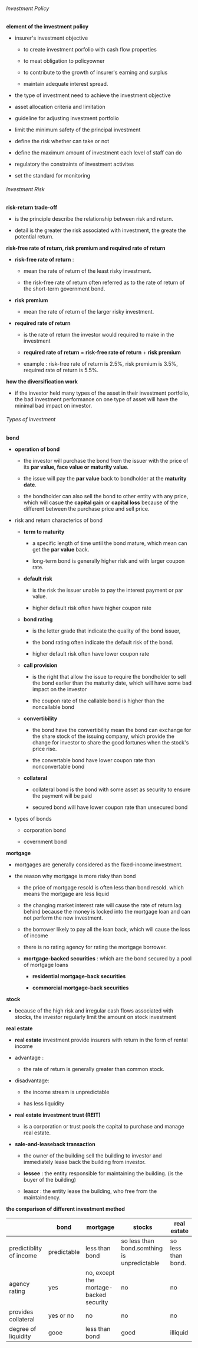 ###### Investment Policy

**element of the investment policy**

- insurer's investment objective
  
  - to create investment porfolio with cash flow properties
  
  - to meat obligation to policyowner
  
  - to contribute to the growth of insurer's earning and surplus
  
  - maintain adequate interest spread.

- the type of investment need to achieve the investment objective

- asset allocation criteria and limitation

- guideline for adjusting investment portfolio 

- limit the minimum safety of the principal investment

- define the risk whether can take or not

- define the maximum amount of investment each level of staff can do

- regulatory the constraints of investment activites

- set the standard for monitoring

###### Investment Risk

**risk-return trade-off**

- is the principle describe the relationship between risk and return.

- detail is the greater the risk associated with investment, the greate the potential return.

**risk-free rate of return, risk premium and required rate of return**

- **risk-free rate of return** : 
  
  - mean the rate of return of the least risky investment.
  
  - the risk-free rate of return often referred as to the rate of return of the short-term government bond.

- **risk premium** 
  
  - mean the rate of return of the larger risky investment.

- **required rate of return**
  
  - is the rate of return the investor would required to make in the investment
  
  - **required rate of return** = **risk-free rate of return** + **risk premium**
  
  - example : risk-free rate of return is 2.5%, risk premium is 3.5%, required rate of return is 5.5%.

**how the diversification work**

- if the investor held many types of the asset in their investment portfolio, the bad investment performance on one type of asset will have the minimal bad impact on investor.

###### Types of investment

**bond**

- **operation of bond**
  
  - the investor will purchase the bond from the issuer with the price of its **par value, face value or maturity value**.
  
  - the issue will pay the **par value** back to bondholder at the **maturity date**.
  
  - the bondholder can also sell the bond to other entity with any price, which will casue the **capital gain** or **capital loss** because of the different between the purchase price and sell price.

- risk and return characterics of bond
  
  - **term to maturity**
    
    - a specific length of time until the bond mature, which mean can get the **par value** back.
    
    - long-term bond is generally higher risk and with larger coupon rate.
  
  - **default risk**
    
    - is the risk the issuer unable to pay the interest payment or par value.
    
    - higher default risk often have higher coupon rate
  
  - **bond rating**
    
    - is the letter grade that indicate the quality of the bond issuer,
    
    - the bond rating often indicate the default risk of the bond.
    
    - higher default risk often have lower coupon rate
  
  - **call provision**
    
    - is the right that allow the issue to require the bondholder to sell the bond earlier than the maturity date, which will have some bad impact on the investor
    
    - the coupon rate of the callable bond is higher than the noncallable bond
  
  - **convertibility**
    
    - the bond have the convertibility mean the bond can exchange for the share stock of the issuing company, which provide the change for investor to share the good fortunes when the stock's price rise.
    
    - the convertable bond have lower coupon rate than nonconvertable bond
  
  - **collateral**
    
    - collateral bond is the bond with some asset as security to ensure the payment will be paid
    
    - secured bond will have lower coupon rate than unsecured bond

- types of bonds
  
  - corporation bond
  
  - covernment bond

**mortgage**

- mortgages are generally considered as the fixed-income investment.

- the reason why mortgage is more risky than bond
  
  - the price of mortgage resold is often less than bond resold. which means the mortgage are less liquid
  
  - the changing market interest rate will cause the rate of return lag behind because the money is locked into the mortgage loan and can not perform the new investment. 
  
  - the borrower likely to pay all the loan back, which will cause the loss of income
  
  - there is no rating agency for rating the mortgage borrower.
  
  - **mortgage-backed securities** : which are the bond secured by a pool of mortgage loans
    
    - **residential mortgage-back securities**
    
    - **commorcial mortgage-back securities**

**stock**

- because of the high risk and irregular cash flows associated with stocks, the investor regularly limit the amount on stock investment

**real estate**

- **real estate** investment provide insurers with return in the form of rental income

- advantage : 
  
  - the rate of return is generally greater than common stock.

- disadvantage:
  
  - the income stream is unpredictable
  
  - has less liquidity 

- **real estate investment trust (REIT)** 
  
  - is a corporation or trust pools the capital to purchase and manage real estate.

- **sale-and-leaseback transaction**
  
  - the owner of the building sell the building to investor and immediately lease back the building from investor.
  
  - **lessee** : the entity responsible for maintaining the building. (is the buyer of the building)
  
  - leasor : the entity lease the building, who free from the maintaindency.

**the comparison of different investment method**

|                         | bond        | mortgage                               | stocks                                      | real estate        |
| ----------------------- | ----------- | -------------------------------------- | ------------------------------------------- | ------------------ |
| predictiblity of income | predictable | less than bond                         | so less than bond.somthing is unpredictable | so less than bond. |
| agency rating           | yes         | no, except the mortage-backed security | no                                          | no                 |
| provides collateral     | yes or no   | no                                     | no                                          | no                 |
| degree of liquidity     | gooe        | less than bond                         | good                                        | illiquid           |


